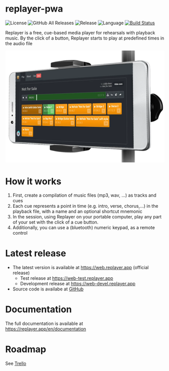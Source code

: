 # replayer-pwa

![License](https://img.shields.io/github/license/suterma/replayer-pwa.svg)
![GitHub All Releases](https://img.shields.io/github/downloads/suterma/replayer-pwa/total.svg)
![Release](https://img.shields.io/github/release/suterma/replayer-pwa.svg)
![Language](https://img.shields.io/github/languages/top/suterma/replayer-pwa.svg)
[![Build Status](https://dev.azure.com/suterma/replayer-pwa/_apis/build/status/suterma.replayer-pwa?branchName=main)](https://dev.azure.com/suterma/replayer-pwa/_build/latest?definitionId=1&branchName=main)

Replayer is a free, cue-based media player for rehearsals with playback music.
By the click of a button, Replayer starts to play at predefined times in the audio file

![Visual Functioning Overview](/doc/images/WebAppOnPhoneStand.webp)

# How it works

1. First, create a compilation of music files (mp3, wav, ...) as tracks and cues
1. Each cue represents a point in time (e.g. intro, verse, chorus,...) in the playback file, with a name and an optional shortcut mnemonic
1. In the session, using Replayer on your portable computer, play any part of your set with the click of a cue button.
1. Additionally, you can use a (bluetooth) numeric keypad, as a remote control

# Latest release

-   The latest version is available at https://web.replayer.app (official release)
    -   Test release at https://web-test.replayer.app
    -   Development release at https://web-devel.replayer.app
-   Source code is availabe at [GitHub](https://github.com/suterma/replayer-pwa)

# Documentation

The full documentation is available at https://replayer.app/en/documentation

# Roadmap

See [Trello](]https://trello.com/b/UqdfomQI/replayer-20)
